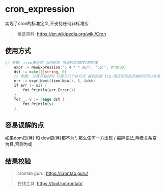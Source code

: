 # cron_expression

实现了cron的标准定义,不支持任何非标准宏
>维基百科: https://en.wikipedia.org/wiki/Cron

## 使用方式

```go
// 参数: cron表达式 当地时区 当地时区和UTC的时差
	expr := NewExpression("5 4 * * sun", "CST", 8*3600)
	dst := make([]string, 0)
	// 参数: 计算开始时间 计算下几个执行点 接收结果 tip:指定不同的开始时间可以实现时间穿越
	err := expr.Next(time.Now(), 5, &dst)
	if err != nil {
		fmt.Println(err.Error())
	}
	for _, v := range dst {
		fmt.Println(v)
	}
```

## 容易误解的点

如果dom日(月) 和 dow周(月)都不为*, 那么任何一方出现 / 每隔语法,两者关系变为且,否则为或

## 结果校验
>crontab guru: https://crontab.guru/
>
>在线工具: https://tool.lu/crontab/